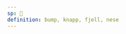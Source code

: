 ```yaml
---
sp: 󱥀
definition: bump, knapp, fjell, nese
---
```

<!-- nena is bumps. things that stick out of something. nenas can be sharp or rounded. -->